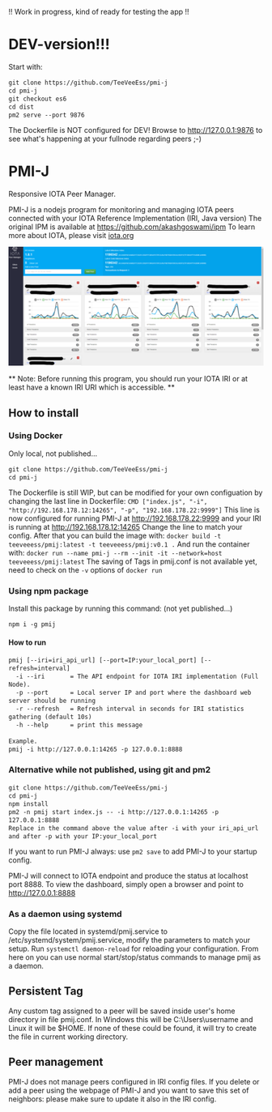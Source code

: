!! Work in progress, kind of ready for testing the app !!
# DEV-version!!!
Start with:
```
git clone https://github.com/TeeVeeEss/pmi-j
cd pmi-j
git checkout es6
cd dist
pm2 serve --port 9876
```
The Dockerfile is NOT configured for DEV!
Browse to http://127.0.0.1:9876 to see what's happening at your fullnode regarding peers ;-)

# PMI-J
Responsive IOTA Peer Manager.

PMI-J is a nodejs program for monitoring and managing IOTA peers connected with your IOTA Reference Implementation (IRI, Java version)
The original IPM is available at https://github.com/akashgoswami/ipm
To learn more about IOTA, please visit [iota.org](https://iota.org)


![pmij snapshot](/public/img/pmij.png)

** Note: Before running this program, you should run your IOTA IRI or at least have a known IRI URI which is accessible. **

## How to install
### Using Docker
Only local, not published...
```
git clone https://github.com/TeeVeeEss/pmi-j
cd pmi-j
```
The Dockerfile is still WIP, but can be modified for your own configuation by changing the last line in Dockerfile:
`CMD ["index.js", "-i", "http://192.168.178.12:14265", "-p", "192.168.178.22:9999"]`
This line is now configured for running PMI-J at http://192.168.178.22:9999 and your IRI is running at http://192.168.178.12:14265
Change the line to match your config. After that you can build the image with:
`docker build -t teeveeess/pmij:latest -t teeveeess/pmij:v0.1 .`
And run the container with:
`docker run --name pmi-j --rm --init -it --network=host teeveeess/pmij:latest`
The saving of Tags in pmij.conf is not available yet, need to check on the `-v` options of `docker run`
### Using npm package
Install this package by running this command: (not yet published...)
```
npm i -g pmij
```
#### How to run
```
pmij [--iri=iri_api_url] [--port=IP:your_local_port] [--refresh=interval]
  -i --iri       = The API endpoint for IOTA IRI implementation (Full Node).
  -p --port      = Local server IP and port where the dashboard web server should be running
  -r --refresh   = Refresh interval in seconds for IRI statistics gathering (default 10s)
  -h --help      = print this message

Example.
pmij -i http://127.0.0.1:14265 -p 127.0.0.1:8888
```
### Alternative while not published, using git and pm2
```
git clone https://github.com/TeeVeeEss/pmi-j
cd pmi-j
npm install
pm2 -n pmij start index.js -- -i http://127.0.0.1:14265 -p 127.0.0.1:8888
Replace in the command above the value after -i with your iri_api_url and after -p with your IP:your_local_port
```
If you want to run PMI-J always: use ``pm2 save`` to add PMI-J to your startup config.

PMI-J will connect to IOTA endpoint and produce the status at localhost port 8888. To view the dashboard, simply open a browser and point to http://127.0.0.1:8888

### As a daemon using systemd
Copy the file located in systemd/pmij.service to /etc/systemd/system/pmij.service, modify the parameters to match your setup.
Run `systemctl daemon-reload` for reloading your configuration. From here on you can use normal start/stop/status commands to manage pmij as a daemon.

## Persistent Tag
Any custom tag assigned to a peer will be saved inside user's home directory in file pmij.conf. In Windows this will be C:\Users\username and Linux it will be $HOME. If none of these could be found, it will try to create the file in current working directory.

## Peer management
PMI-J does not manage peers configured in IRI config files. If you delete or add a peer using the webpage of PMI-J and you want to save this set of neighbors:  please make sure to update it also in the IRI config.
